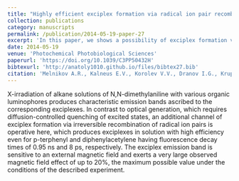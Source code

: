 ```yaml
---
title: "Highly efficient exciplex formation via radical ion pair recombination in X-irradiated alkane solutions for luminophores with short fluorescence lifetimes"
collection: publications
category: manuscripts
permalink: /publication/2014-05-19-paper-27
excerpt: 'In this paper, we shows a possibility of exciplex formation via irreversible recombination of radical ion pairs generated by X-irradiation of alkane solutions of N,N-dimethylaniline with various organic luminophores'
date: 2014-05-19
venue: 'Photochemical Photobiological Sciences'
paperurl: 'https://doi.org/10.1039/C3PP50432H'
bibtexurl: 'http://anatoly1010.github.io/files/bibtex27.bib'
citation: 'Melnikov A.R., Kalneus E.V., Korolev V.V., Dranov I.G., Kruppa A.I., Stass D.V. &quot;Highly efficient exciplex formation via radical ion pair recombination in X-irradiated alkane solutions for luminophores with short fluorescence lifetimes&quot; <i>Photochem. Photobiol. Sci.</i>. 2014. 13(8). P. 1169-1179.'
---
```

X-irradiation of alkane solutions of N,N-dimethylaniline with various organic luminophores produces characteristic emission bands ascribed to the corresponding exciplexes. In contrast to optical generation, which requires diffusion-controlled quenching of excited states, an additional channel of exciplex formation via irreversible recombination of radical ion pairs is operative here, which produces exciplexes in solution with high efficiency even for p-terphenyl and diphenylacetylene having fluorescence decay times of 0.95 ns and 8 ps, respectively. The exciplex emission band is sensitive to an external magnetic field and exerts a very large observed magnetic field effect of up to 20%, the maximum possible value under the conditions of the described experiment.